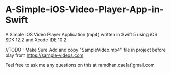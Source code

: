 # A-Simple-iOS-Video-Player-App-in-Swift
A Simple iOS Video Player Application (mp4) written in Swift 5 using iOS SDK 12.2 and Xcode IDE 10.2


//TODO : Make Sure Add and copy "SampleVideo.mp4" file in project before play from https://sample-videos.com

Feel free to ask me any questions on this at ramdhan.cse[at]gmail.com
